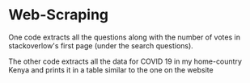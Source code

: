 # Web-Scraping
One code extracts all the questions along with the number of votes in stackoverlow's first page (under the search questions).

The other code extracts all the data for COVID 19 in my home-country Kenya and prints it in a table similar to the one on the website
